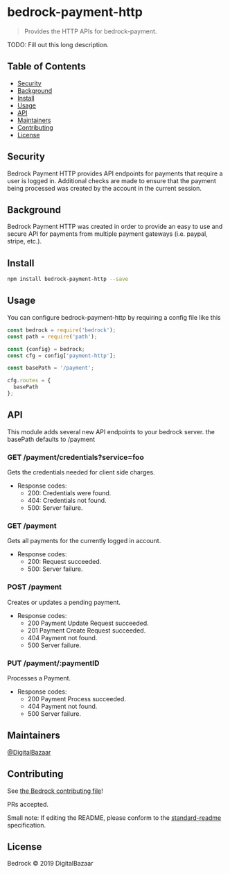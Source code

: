 # bedrock-payment-http


> Provides the HTTP APIs for bedrock-payment.

TODO: Fill out this long description.

## Table of Contents

- [Security](#security)
- [Background](#background)
- [Install](#install)
- [Usage](#usage)
- [API](#api)
- [Maintainers](#maintainers)
- [Contributing](#contributing)
- [License](#license)

## Security
Bedrock Payment HTTP provides API endpoints for payments that require a user is logged in. Additional checks are made to ensure that the payment being processed was created by the account in the current session.

## Background
Bedrock Payment HTTP was created in order to provide an easy to use and secure API for payments from multiple payment gateways (i.e. paypal, stripe, etc.).

## Install

```sh
npm install bedrock-payment-http --save
```

## Usage
You can configure bedrock-payment-http by requiring a config file like this

```js
const bedrock = require('bedrock');
const path = require('path');

const {config} = bedrock;
const cfg = config['payment-http'];

const basePath = '/payment';

cfg.routes = {
  basePath
};
```

## API
This module adds several new API endpoints to your bedrock server.
the basePath defaults to /payment

### GET /payment/credentials?service=foo

Gets the credentials needed for client side charges.

  * Response codes:
     * 200: Credentials were found.
     * 404: Credentials not found.
     * 500: Server failure.


### GET /payment

Gets all payments for the currently logged in account.

  * Response codes:
     * 200: Request succeeded.
     * 500: Server failure.

### POST /payment

Creates or updates a pending payment.

  * Response codes:
     * 200 Payment Update Request succeeded.
     * 201 Payment Create Request succeeded.
     * 404 Payment not found.
     * 500 Server failure.

### PUT /payment/:paymentID

Processes a Payment.

  * Response codes:
    * 200 Payment Process succeeded.
    * 404 Payment not found.
    * 500 Server failure.

## Maintainers

[@DigitalBazaar](https://github.com/DigitalBazaar)

## Contributing

See [the Bedrock contributing file](https://github.com/digitalbazaar/bedrock/blob/master/CONTRIBUTING.md)!

PRs accepted.

Small note: If editing the README, please conform to the [standard-readme](https://github.com/RichardLitt/standard-readme) specification.

## License

Bedrock © 2019 DigitalBazaar
